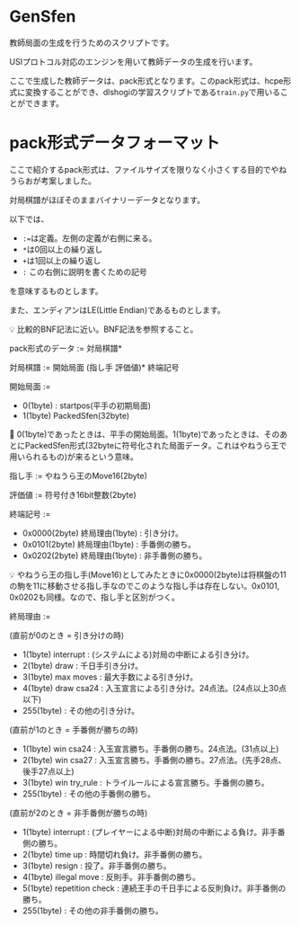 # GenSfen

教師局面の生成を行うためのスクリプトです。

USIプロトコル対応のエンジンを用いて教師データの生成を行います。

ここで生成した教師データは、pack形式となります。このpack形式は、hcpe形式に変換することができ、dlshogiの学習スクリプトである`train.py`で用いることができます。


# pack形式データフォーマット

ここで紹介するpack形式は、ファイルサイズを限りなく小さくする目的でやねうらおが考案しました。

対局棋譜がほぼそのままバイナリーデータとなります。

以下では、

- `:=`は定義。左側の定義が右側に来る。
- `*`は0回以上の繰り返し
- `+`は1回以上の繰り返し
- `:` この右側に説明を書くための記号

を意味するものとします。

また、エンディアンはLE(Little Endian)であるものとします。

💡 比較的BNF記法に近い。BNF記法を参照すること。

pack形式のデータ := 対局棋譜*

対局棋譜 := 開始局面 (指し手 評価値)* 終端記号

開始局面 :=
-    0(1byte) : startpos(平手の初期局面)
-    1(1byte) PackedSfen(32byte)

📝 0(1byte)であったときは、平手の開始局面。1(1byte)であったときは、そのあとにPackedSfen形式(32byteに符号化された局面データ。これはやねうら王で用いられるもの)が来るという意味。

指し手 := やねうら王のMove16(2byte)

評価値 := 符号付き16bit整数(2byte)

終端記号 :=
- 0x0000(2byte) 終局理由(1byte) : 引き分け。
- 0x0101(2byte) 終局理由(1byte) : 手番側の勝ち。
- 0x0202(2byte) 終局理由(1byte) : 非手番側の勝ち。

💡 やねうら王の指し手(Move16)としてみたときに0x0000(2byte)は将棋盤の11の駒を11に移動させる指し手なのでこのような指し手は存在しない。0x0101, 0x0202も同様。なので、指し手と区別がつく。

終局理由 :=

(直前が0のとき = 引き分けの時)
- 1(1byte) interrupt : (システムによる)対局の中断による引き分け。
- 2(1byte) draw : 千日手引き分け。
- 3(1byte) max moves : 最大手数による引き分け。
- 4(1byte) draw csa24 : 入玉宣言による引き分け。24点法。(24点以上30点以下)
- 255(1byte) : その他の引き分け。

(直前が1のとき = 手番側が勝ちの時)
- 1(1byte) win csa24 : 入玉宣言勝ち。手番側の勝ち。24点法。(31点以上)
- 2(1byte) win csa27 : 入玉宣言勝ち。手番側の勝ち。27点法。(先手28点、後手27点以上)
- 3(1byte) win try_rule : トライルールによる宣言勝ち。手番側の勝ち。
- 255(1byte) : その他の手番側の勝ち。

(直前が2のとき = 非手番側が勝ちの時)
- 1(1byte) interrupt : (プレイヤーによる中断)対局の中断による負け。非手番側の勝ち。
- 2(1byte) time up : 時間切れ負け。非手番側の勝ち。
- 3(1byte) resign : 投了。非手番側の勝ち。
- 4(1byte) illegal move : 反則手。非手番側の勝ち。
- 5(1byte) repetition check : 連続王手の千日手による反則負け。非手番側の勝ち。
- 255(1byte) : その他の非手番側の勝ち。

